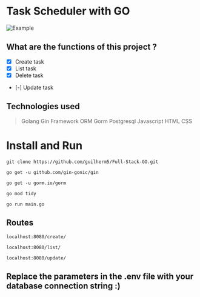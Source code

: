 # Task Scheduler with GO

![Example](http://g.recordit.co/cjj4IT2uww.gif)

## What are the functions of this project ?
- [x] Create task
- [x] List task
- [x] Delete task
- [-] Update task

## Technologies used

> Golang 
> Gin Framework
> ORM Gorm 
> Postgresql
> Javascript
> HTML 
> CSS 



# Install and Run 

```
git clone https://github.com/guilherm5/Full-Stack-GO.git
```

```
go get -u github.com/gin-gonic/gin
```

```
go get -u gorm.io/gorm
```

```
go mod tidy
```

```
go run main.go
```

## Routes 

```
localhost:8080/create/
```

```
localhost:8080/list/
```

```
localhost:8080/update/
```

## Replace the parameters in the .env file with your database connection string :)
